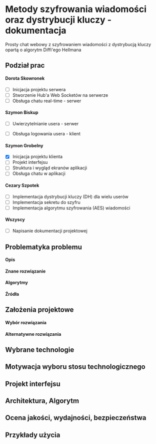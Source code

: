 # Metody szyfrowania wiadomości oraz dystrybucji kluczy - dokumentacja
Prosty chat webowy z szyfrowaniem wiadomości z dystrybucją kluczy opartą o algorytm Diffi'ego Hellmana

## Podział prac

#### Dorota Skowronek

- [ ] Inicjacja projektu serwera
- [ ] Stworzenie Hub'a Web Socketów na serwerze
- [ ] Obsługa chatu real-time - serwer

#### Szymon Biskup

- [ ] Uwierzytelnianie usera - serwer
- [ ] Obsługa logowania usera - klient


#### Szymon Grobelny

- [x] Inicjacja projektu klienta
- [ ] Projekt interfejsu
- [ ] Struktura i wygląd ekranów aplikacji
- [ ] Obsługa chatu w aplikacji

#### Cezary Szpotek

- [ ] Implementacja dystrybucji kluczy (DH) dla wielu userów
- [ ] Implementacja sekretu do szyfru
- [ ] Implementacja algorytmu szyfrowania (AES) wiadomości

#### Wszyscy

- [ ] Napisanie dokumentacji projektowej

## Problematyka problemu

#### Opis

#### Znane rozwiązanie

#### Algorytmy

#### Źródła

## Założenia projektowe

#### Wybór rozwiązania

#### Alternatywne rozwiązania

## Wybrane technologie

## Motywacja wyboru stosu technologicznego

## Projekt interfejsu

## Architektura, Algorytm

## Ocena jakości, wydajności, bezpieczeństwa

## Przykłady użycia
